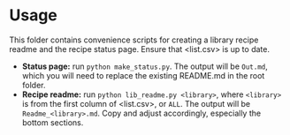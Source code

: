 

# Usage

This folder contains convenience scripts for creating a library recipe readme and the
recipe status page. Ensure that <list.csv> is up to date.

-   **Status page:** run `python make_status.py`. The output will be `Out.md`, which you
    will need to replace the existing README.md in the root folder.
-   **Recipe readme:** run `python lib_readme.py <library>`, where `<library>` is from the
    first column of <list.csv>, or `ALL`. The output will be
    `Readme_<library>.md`. Copy and adjust accordingly, especially the bottom sections.
